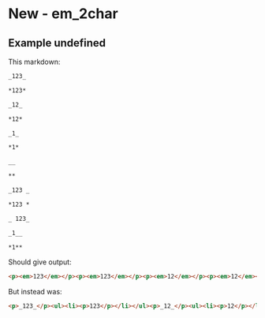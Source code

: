 # New - em_2char

## Example undefined

This markdown:

```markdown
_123_

*123*

_12_

*12*

_1_

*1*

__

**

_123 _

*123 *

_ 123_

_1__

*1**

```

Should give output:

```html
<p><em>123</em></p><p><em>123</em></p><p><em>12</em></p><p><em>12</em></p><p><em>1</em></p><p><em>1</em></p><p>__</p><p>**</p><p>_123 _</p><p>*123 *</p><p>_ 123_</p><p><em>1_</em></p><p><em>1*</em></p>
```

But instead was:

```html
<p>_123_</p><ul><li><p>123</p></li></ul><p>_12_</p><ul><li><p>12</p></li></ul><p>_1_</p><ul><li><p>1</p></li></ul><p>__</p><ul><li><p></p></li></ul><p>_123 _</p><ul><li><p>123</p></li></ul><p>_ 123_</p><p>_1__</p><ul><li><p>1</p></li></ul>
```
